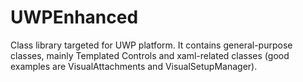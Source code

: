 # UWPEnhanced

Class library targeted for UWP platform. It contains general-purpose classes, mainly Templated Controls and xaml-related classes
(good examples are VisualAttachments and VisualSetupManager).
